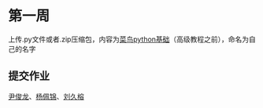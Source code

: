 # 第一周

上传.py文件或者.zip压缩包，内容为[菜鸟python基础](https://www.runoob.com/python3/python3-tutorial.html)（高级教程之前），命名为自己的名字

## 提交作业

[尹俊龙](./尹俊龙.zip)、[杨佩锦](./杨佩锦.py)、[刘久榕](./刘久榕.zip)